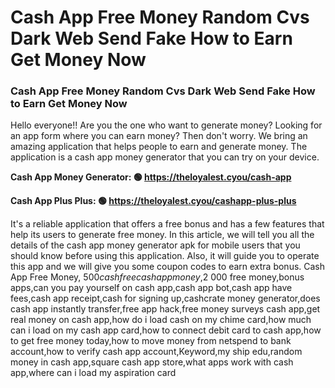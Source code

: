 # Cash App Free Money Random Cvs Dark Web Send Fake How to Earn Get Money Now

### Cash App Free Money Random Cvs Dark Web Send Fake How to Earn Get Money Now

Hello everyone!! Are you the one who want to generate money? Looking for an app form where you can earn money? Then don't worry. We bring an amazing application that helps people to earn and generate money. The application is a cash app money generator that you can try on your device.

<strong>Cash App Money Generator: 🟢 https://theloyalest.cyou/cash-app</strong>

<strong>Cash App Plus Plus: 🟢 https://theloyalest.cyou/cashapp-plus-plus</strong>

It's a reliable application that offers a free bonus and has a few features that help its users to generate free money. In this article, we will tell you all the details of the cash app money generator apk for mobile users that you should know before using this application. Also, it will guide you to operate this app and we will give you some coupon codes to earn extra bonus. Cash App Free Money, $500 cash free cash app money,$2 000 free money,bonus apps,can you pay yourself on cash app,cash app bot,cash app have fees,cash app receipt,cash for signing up,cashcrate money generator,does cash app instantly transfer,free app hack,free money surveys cash app,get real money on cash app,how do i load cash on my chime card,how much can i load on my cash app card,how to connect debit card to cash app,how to get free money today,how to move money from netspend to bank account,how to verify cash app account,Keyword,my ship edu,random money in cash app,square cash app store,what apps work with cash app,where can i load my aspiration card
